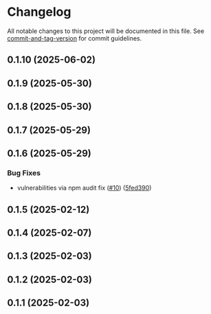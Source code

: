 # Changelog

All notable changes to this project will be documented in this file. See [commit-and-tag-version](https://github.com/absolute-version/commit-and-tag-version) for commit guidelines.

## 0.1.10 (2025-06-02)

## 0.1.9 (2025-05-30)

## 0.1.8 (2025-05-30)

## 0.1.7 (2025-05-29)

## 0.1.6 (2025-05-29)


### Bug Fixes

* vulnerabilities via npm audit fix ([#10](https://github.com/vkairy/react-counter-app/issues/10)) ([5fed390](https://github.com/vkairy/react-counter-app/commit/5fed390ade0b7344e426abc54b276ddbc067cfb6))

## 0.1.5 (2025-02-12)

## 0.1.4 (2025-02-07)

## 0.1.3 (2025-02-03)

## 0.1.2 (2025-02-03)

## 0.1.1 (2025-02-03)
